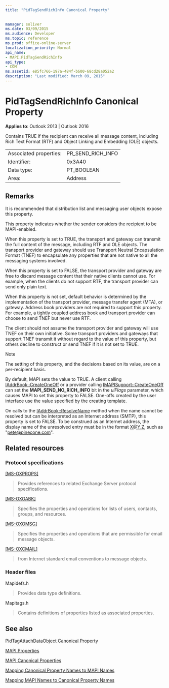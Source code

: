 ```yaml
---
title: "PidTagSendRichInfo Canonical Property"
 
 
manager: soliver
ms.date: 03/09/2015
ms.audience: Developer
ms.topic: reference
ms.prod: office-online-server
localization_priority: Normal
api_name:
- MAPI.PidTagSendRichInfo
api_type:
- COM
ms.assetid: e85fc766-197a-484f-b600-68cd28a052a2
description: "Last modified: March 09, 2015"
---
```


# PidTagSendRichInfo Canonical Property

  
  
**Applies to**: Outlook 2013 | Outlook 2016 
  
Contains TRUE if the recipient can receive all message content, including Rich Text Format (RTF) and Object Linking and Embedding (OLE) objects. 
  
|||
|:-----|:-----|
|Associated properties:  <br/> |PR_SEND_RICH_INFO  <br/> |
|Identifier:  <br/> |0x3A40  <br/> |
|Data type:  <br/> |PT_BOOLEAN  <br/> |
|Area:  <br/> |Address  <br/> |
   
## Remarks

It is recommended that distribution list and messaging user objects expose this property. 
  
This property indicates whether the sender considers the recipient to be MAPI-enabled. 
  
When this property is set to TRUE, the transport and gateway can transmit the full content of the message, including RTF and OLE objects. The transport provider and gateway should use Transport Neutral Encapsulation Format (TNEF) to encapsulate any properties that are not native to all the messaging systems involved. 
  
When this property is set to FALSE, the transport provider and gateway are free to discard message content that their native clients cannot use. For example, when the clients do not support RTF, the transport provider can send only plain text. 
  
When this property is not set, default behavior is determined by the implementation of the transport provider, message transfer agent (MTA), or gateway. Address book providers are not required to support this property. For example, a tightly coupled address book and transport provider can choose to send TNEF but never use RTF. 
  
The client should not assume the transport provider and gateway will use TNEF on their own initiative. Some transport providers and gateways that support TNEF transmit it without regard to the value of this property, but others decline to construct or send TNEF if it is not set to TRUE. 
  
> [!NOTE]
> The setting of this property, and the decisions based on its value, are on a per-recipient basis. 
  
By default, MAPI sets the value to TRUE. A client calling [IAddrBook::CreateOneOff](iaddrbook-createoneoff.md) or a provider calling [IMAPISupport::CreateOneOff](imapisupport-createoneoff.md) can set the **MAPI_SEND_NO_RICH_INFO** bit in the  _ulFlags_ parameter, which causes MAPI to set this property to FALSE. One-offs created by the user interface use the value specified by the creating template. 
  
On calls to the [IAddrBook::ResolveName](iaddrbook-resolvename.md) method when the name cannot be resolved but can be interpreted as an Internet address (SMTP), this property is set to FALSE. To be construed as an Internet address, the display name of the unresolved entry must be in the format X@Y.Z, such as "pete@pinecone.com". 
  
## Related resources

### Protocol specifications

[[MS-OXPROPS]](http://msdn.microsoft.com/library/f6ab1613-aefe-447d-a49c-18217230b148%28Office.15%29.aspx)
  
> Provides references to related Exchange Server protocol specifications.
    
[[MS-OXOABK]](http://msdn.microsoft.com/library/f4cf9b4c-9232-4506-9e71-2270de217614%28Office.15%29.aspx)
  
> Specifies the properties and operations for lists of users, contacts, groups, and resources.
    
[[MS-OXOMSG]](http://msdn.microsoft.com/library/daa9120f-f325-4afb-a738-28f91049ab3c%28Office.15%29.aspx)
  
> Specifies the properties and operations that are permissible for email message objects.
    
[[MS-OXCMAIL]](http://msdn.microsoft.com/library/b60d48db-183f-4bf5-a908-f584e62cb2d4%28Office.15%29.aspx)
  
> from Internet standard email conventions to message objects.
    
### Header files

Mapidefs.h
  
> Provides data type definitions.
    
Mapitags.h
  
> Contains definitions of properties listed as associated properties.
    
## See also



[PidTagAttachDataObject Canonical Property](pidtagattachdataobject-canonical-property.md)


[MAPI Properties](mapi-properties.md)
  
[MAPI Canonical Properties](mapi-canonical-properties.md)
  
[Mapping Canonical Property Names to MAPI Names](mapping-canonical-property-names-to-mapi-names.md)
  
[Mapping MAPI Names to Canonical Property Names](mapping-mapi-names-to-canonical-property-names.md)

